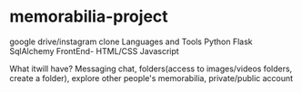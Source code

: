 # memorabilia-project
google drive/instagram clone
Languages and Tools
Python
Flask
SqlAlchemy
FrontEnd- HTML/CSS Javascript

What itwill have?
Messaging chat, folders(access to images/videos folders, create a folder), explore other people's memorabilia, private/public account
